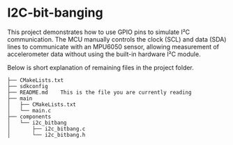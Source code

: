# I2C-bit-banging
This project demonstrates how to use GPIO pins to simulate I²C communication. The MCU manually controls the clock (SCL) and data (SDA) lines to communicate with an MPU6050 sensor, allowing measurement of accelerometer data without using the built-in hardware I²C module.

Below is short explanation of remaining files in the project folder.

```
├── CMakeLists.txt
├── sdkconfig
├── README.md    This is the file you are currently reading
├── main
│   ├── CMakeLists.txt
│   └── main.c
├── components
│   └── i2c_bitbang
│       ├── i2c_bitbang.c
│       └── i2c_bitbang.h
```